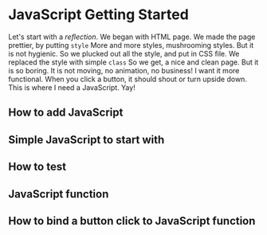 # JavaScript Getting Started

Let's start with a _reflection_.
We began with HTML page.
We made the page prettier, by putting `style`
More and more styles, mushrooming styles.
But it is not hygienic. So we plucked out all the style, and put in CSS file.
We replaced the style with simple `class`
So we get, a nice and clean page.
But it is so boring. It is not moving, no animation, no business!
I want it more functional. When you click a button, it should shout or turn upside down.
This is where I need a JavaScript. Yay!

## How to add JavaScript

## Simple JavaScript to start with

## How to test

## JavaScript function

## How to bind a button click to JavaScript function
